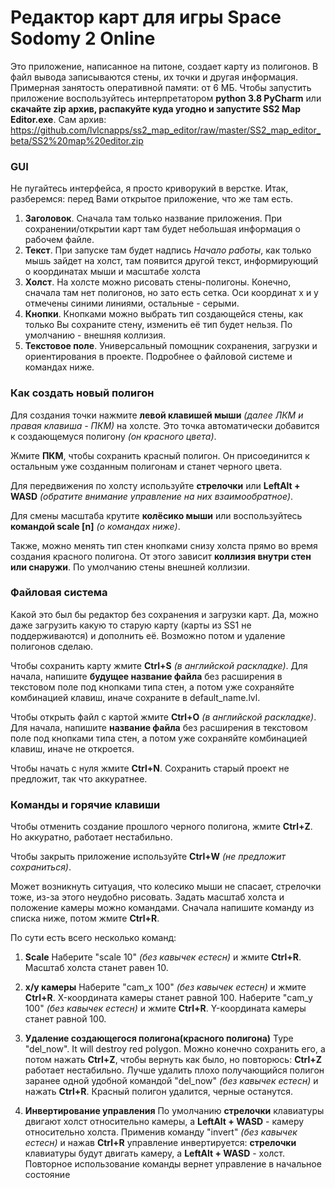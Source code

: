 # Редактор карт для игры Space Sodomy 2 Online
Это приложение, написанное на питоне, создает карту из полигонов. В файл вывода записываются стены, их точки и другая информация. Примерная занятость оперативной памяти: от 6 МБ.
Чтобы запустить приложение воспользуйтесь интерпретатором **python 3.8 PyCharm** или **скачайте zip архив, распакуйте куда угодно и запустите SS2 Map Editor.exe**.
Сам архив: https://github.com/lvlcnapps/ss2_map_editor/raw/master/SS2_map_editor_beta/SS2%20map%20editor.zip

### GUI
Не пугайтесь интерфейса, я просто криворукий в верстке. Итак, разберемся: перед Вами открытое приложение, что же там есть.
1) **Заголовок**. Сначала там только название приложения. При сохранении/открытии карт там будет небольшая информация о рабочем файле.
2) **Текст**. При запуске там будет надпись *Начало работы*, как только мышь зайдет на холст, там появится другой текст, информирующий о координатах мыши и масштабе холста
3) **Холст**. На холсте можно рисовать стены-полигоны. Конечно, сначала там нет полигонов, но зато есть сетка. Оси координат x и y отмечены синими линиями, остальные - серыми.
4) **Кнопки**. Кнопками можно выбрать тип создающейся стены, как только Вы сохраните стену, изменить её тип будет нельзя. По умолчанию - внешняя коллизия.
5) **Текстовое поле**. Универсальный помощник сохранения, загрузки и ориентирования в проекте. Подробнее о файловой системе и командах ниже. 

### Как создать новый полигон
Для создания точки нажмите **левой клавишей мыши** *(далее ЛКМ и правая клавиша - ПКМ)* на холсте. Это точка автоматически добавится к создающемуся полигону *(он красного цвета)*.

Жмите **ПКМ**, чтобы сохранить красный полигон. Он присоединится к остальным уже созданным полигонам и станет черного цвета.

Для передвижения по холсту используйте **стрелочки** или **LeftAlt + WASD** *(обратите внимание управление на них взаимообратное)*.

Для смены масштаба крутите **колёсико мыши** или воспользуйтесь **командой scale [n]** *(о командах ниже)*.

Также, можно менять тип стен кнопками снизу холста прямо во время создания красного полигона. От этого зависит **коллизия внутри стен или снаружи**. По умолчанию стены внешней коллизии.

### Файловая система
Какой это был бы редактор без сохранения и загрузки карт. Да, можно даже загрузить какую то старую карту (карты из SS1 не поддерживаются) и дополнить её. Возможно потом и удаление полигонов сделаю.

Чтобы сохранить карту жмите **Ctrl+S** *(в английской раскладке)*.
Для начала, напишите **будущее название файла** без расширения в текстовом поле под кнопками типа стен, а потом уже сохраняйте комбинацией клавиш, иначе сохраните в default_name.lvl.

Чтобы открыть файл с картой жмите **Ctrl+O** *(в английской раскладке)*.
Для начала, напишите **название файла** без расширения в текстовом поле под кнопками типа стен, а потом уже сохраняйте комбинацией клавиш, иначе не откроется.

Чтобы начать с нуля жмите **Ctrl+N**. Сохранить старый проект не предложит, так что аккуратнее.

### Команды и горячие клавиши

Чтобы отменить создание прошлого черного полигона, жмите **Ctrl+Z**. Но аккуратно, работает нестабильно.

Чтобы закрыть приложение используйте **Ctrl+W** *(не предложит сохраниться)*.

Может возникнуть ситуация, что колесико мыши не спасает, стрелочки тоже, из-за этого неудобно рисовать. Задать масштаб холста и положение камеры можно командами.
Сначала напишите команду из списка ниже, потом жмите **Ctrl+R**.

По сути есть всего несколько команд:
1. **Scale**
Наберите "scale 10" *(без кавычек естесн)* и жмите **Ctrl+R**. Масштаб холста станет равен 10.

2. **x/y камеры**
Наберите "cam_x 100" *(без кавычек естесн)* и жмите **Ctrl+R**. X-координата камеры станет равной 100.
Наберите "cam_y 100" *(без кавычек естесн)* и жмите **Ctrl+R**. Y-координата камеры станет равной 100.

3. **Удаление создающегося полигона(красного полигона)**
Type "del_now". It will destroy red polygon.
Можно конечно сохранить его, а потом нажать **Ctrl+Z**, чтобы вернуть как было, но повторюсь: **Ctrl+Z** работает нестабильно. Лучше удалить плохо получающийся полигон заранее одной удобной командой "del_now" *(без кавычек естесн)* и нажать **Ctrl+R**. Красный полигон удалится, черные останутся.

4. **Инвертирование управления**
По умолчанию **стрелочки** клавиатуры двигают холст относительно камеры, а **LeftAlt + WASD** - камеру относительно холста. Применив команду "invert" *(без кавычек естесн)* и нажав **Ctrl+R** управление инвертируется: **стрелочки** клавиатуры будут двигать камеру, а **LeftAlt + WASD** - холст. Повторное использование команды вернет управление в начальное состояние
